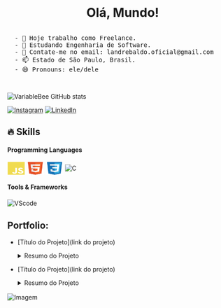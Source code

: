 <!--título-->
  <div id="user-content-toc">
    <ul align="center">
      <summary><h1 style="display: inline-block">Olá, Mundo!</h1></summary>
  </div>
      
<!-- Presentation -->
<pre>
  - 🔭 Hoje trabalho como Freelance.
  - 🌱 Estudando Engenharia de Software.
  - 💬 Contate-me no email: landrebaldo.oficial@gmail.com
  - 📫 Estado de São Paulo, Brasil.
  - 😄 Pronouns: ele/dele
</pre>
<br>

<!-- GithubStats -->
![VariableBee GitHub stats](https://github-readme-stats.vercel.app/api?username=landrebaldo&show_icons=true&theme=dark)

<!-- Links -->
[![Instagram](https://img.shields.io/badge/Instagram-E4405F?style=for-the-badge&logo=instagram&logoColor=white)](https://www.instagram.com/toquinhaman/)
[![LinkedIn](https://img.shields.io/badge/LinkedIn-0077B5?style=for-the-badge&logo=linkedin&logoColor=white)](https://www.linkedin.com/in/christian-oliveira-925532257/)

## 🔥 Skills
<!-- Skills: Programming Languages -->
  <div style="flex-basis: 48%;">
    <h4>Programming Languages</h4>
    <img align="center" alt="Js" height="30" width="40" src="https://raw.githubusercontent.com/devicons/devicon/master/icons/javascript/javascript-plain.svg">
    <img align="center" alt="HTML" height="30" width="40" src="https://raw.githubusercontent.com/devicons/devicon/master/icons/html5/html5-original.svg">
    <img align="center" alt="CSS" height="30" width="40" src="https://raw.githubusercontent.com/devicons/devicon/master/icons/css3/css3-original.svg">
    <img align="center" alt="C" height="30" width="40" src="https://cdn.jsdelivr.net/gh/devicons/devicon/icons/c/c-original.svg">
  </div>

<!-- Skills: Tools & Frameworks -->
  <div style="flex-basis: 48%;">
    <h4>Tools & Frameworks</h4>
    <img align="center" alt="VScode" height="30" width="40" src="https://cdn.jsdelivr.net/gh/devicons/devicon/icons/vscode/vscode-original.svg">
  </div>


<!-- Portfolio -->
## Portfolio:
- [Título do Projeto](link do projeto)
  
    <details>
        <summary>Resumo do Projeto</summary>
          - Descrição prévia do projeto realizado  
    </details>

- [Título do Projeto](link do projeto)
  
    <details>
        <summary>Resumo do Projeto</summary>
          - Descrição prévia do projeto realizado  
    </details>

<!-- GIF -->
<p align="left">
  <img align="center" src="https://github.com/VariableBee/VariableBee/assets/77739311/4e9f41af-6b57-49a7-b15a-74322e96b4d7" alt="Imagem">
</p>
